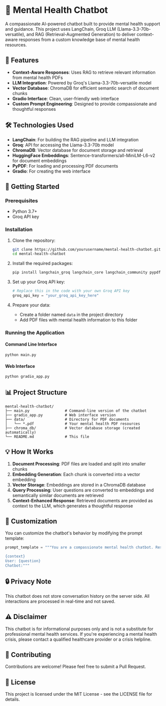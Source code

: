 # 🧠 Mental Health Chatbot

A compassionate AI-powered chatbot built to provide mental health support and guidance. This project uses LangChain, Groq LLM (Llama-3.3-70b-versatile), and RAG (Retrieval-Augmented Generation) to deliver context-aware responses from a custom knowledge base of mental health resources.

## 📝 Features

- **Context-Aware Responses**: Uses RAG to retrieve relevant information from mental health PDFs
- **LLM Integration**: Powered by Groq's Llama-3.3-70b-versatile model
- **Vector Database**: ChromaDB for efficient semantic search of document chunks
- **Gradio Interface**: Clean, user-friendly web interface
- **Custom Prompt Engineering**: Designed to provide compassionate and thoughtful responses

## 🛠️ Technologies Used

- **LangChain**: For building the RAG pipeline and LLM integration
- **Groq**: API for accessing the Llama-3.3-70b model
- **ChromaDB**: Vector database for document storage and retrieval
- **HuggingFace Embeddings**: Sentence-transformers/all-MiniLM-L6-v2 for document embeddings
- **PyPDF**: For loading and processing PDF documents
- **Gradio**: For creating the web interface

## 🚀 Getting Started

### Prerequisites

- Python 3.7+
- Groq API key

### Installation

1. Clone the repository:
   ```bash
   git clone https://github.com/yourusername/mental-health-chatbot.git
   cd mental-health-chatbot
   ```

2. Install the required packages:
   ```bash
   pip install langchain_groq langchain_core langchain_community pypdf chromadb sentence_transformers gradio
   ```

3. Set up your Groq API key:
   ```python
   # Replace this in the code with your own Groq API key
   groq_api_key = "your_groq_api_key_here"
   ```

4. Prepare your data:
   - Create a folder named `data` in the project directory
   - Add PDF files with mental health information to this folder

### Running the Application

#### Command Line Interface
```python
python main.py
```

#### Web Interface
```python
python gradio_app.py
```

## 📊 Project Structure

```
mental-health-chatbot/
├── main.py                # Command-line version of the chatbot
├── gradio_app.py          # Web interface version
├── data/                  # Directory for PDF documents
│   └── *.pdf              # Your mental health PDF resources
├── chroma_db/             # Vector database storage (created automatically)
└── README.md              # This file
```

## 💡 How It Works

1. **Document Processing**: PDF files are loaded and split into smaller chunks
2. **Embedding Generation**: Each chunk is converted into a vector embedding
3. **Vector Storage**: Embeddings are stored in a ChromaDB database
4. **Query Processing**: User questions are converted to embeddings and semantically similar documents are retrieved
5. **Context-Enhanced Response**: Retrieved documents are provided as context to the LLM, which generates a thoughtful response

## 🎨 Customization

You can customize the chatbot's behavior by modifying the prompt template:

```python
prompt_template = """You are a compassionate mental health chatbot. Respond thoughtfully.

{context}
User: {question}
Chatbot:"""
```

## 🔒 Privacy Note

This chatbot does not store conversation history on the server side. All interactions are processed in real-time and not saved.

## ⚠️ Disclaimer

This chatbot is for informational purposes only and is not a substitute for professional mental health services. If you're experiencing a mental health crisis, please contact a qualified healthcare provider or a crisis helpline.

## 🤝 Contributing

Contributions are welcome! Please feel free to submit a Pull Request.

## 📄 License

This project is licensed under the MIT License - see the LICENSE file for details.
